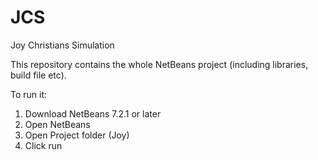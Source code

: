 JCS
===
Joy Christians Simulation

This repository contains the whole NetBeans project (including libraries, build file etc).

To run it:
1) Download NetBeans 7.2.1 or later
2) Open NetBeans
3) Open Project folder (Joy)
4) Click run
